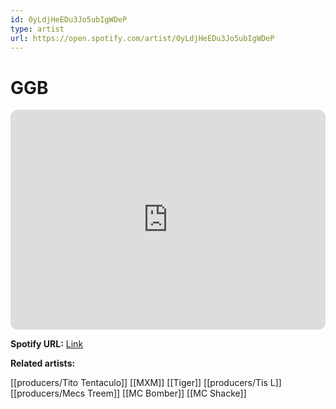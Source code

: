 ```yaml
---
id: 0yLdjHeEDu3Jo5ubIgWDeP
type: artist
url: https://open.spotify.com/artist/0yLdjHeEDu3Jo5ubIgWDeP
---
```

# GGB

<iframe style="border-radius:12px" src="https://open.spotify.com/embed/artist/0yLdjHeEDu3Jo5ubIgWDeP" width="100%" height="352" frameBorder="0" allowfullscreen="" allow="autoplay; clipboard-write; encrypted-media; fullscreen; picture-in-picture" loading="lazy"></iframe>

**Spotify URL:** [Link](https://open.spotify.com/artist/0yLdjHeEDu3Jo5ubIgWDeP)

**Related artists:**

[[producers/Tito Tentaculo]]
[[MXM]]
[[Tiger]]
[[producers/Tis L]]
[[producers/Mecs Treem]]
[[MC Bomber]]
[[MC Shacke]]
